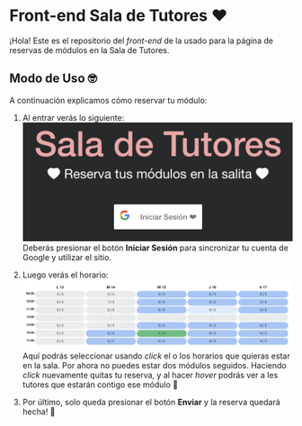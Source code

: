 # Front-end Sala de Tutores ❤️

¡Hola! Este es el repositorio del *front-end* de la usado para la página de reservas de módulos en la Sala de Tutores.

## Modo de Uso 🤓
A continuación explicamos cómo reservar tu módulo:

1. Al entrar verás lo siguiente: 
   ![image](./src/img/step_1.png)
    Deberás presionar el botón **Iniciar Sesión** para sincronizar tu cuenta de Google y utilizar el sitio.

1. Luego verás el horario: 
   ![image](./src/img/step_2.png)
   Aquí podrás seleccionar usando *click* el o los horarios que quieras estar en la sala. Por ahora no puedes estar dos módulos seguidos. Haciendo *click* nuevamente quitas tu reserva, y al hacer *hover* podrás ver a les tutores que estarán contigo ese módulo 🙌

1. Por último, solo queda presionar el botón **Enviar** y la reserva quedará hecha! 🚀